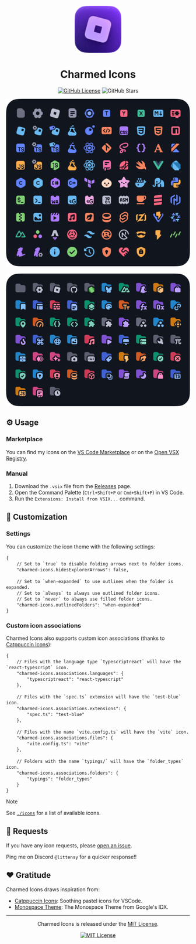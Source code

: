 <p align="center">
  <p align="center">
	<img src="assets/icon.png" alt="Logo" width="128" />
  </p>
  <h1 align="center"><b>Charmed Icons</b></h1>
</p>

<div align="center">

[![GitHub License](https://img.shields.io/github/license/littensy/charmed-icons?style=for-the-badge)](LICENSE.md)
![GitHub Stars](https://img.shields.io/github/stars/littensy/charmed-icons?style=for-the-badge&logo=github)

<img src="assets/files.png" alt="Files" width="512" />
<br><br>
<img src="assets/folders.png" alt="Folders" width="512" />

</div>

## ⚙️ Usage

### Marketplace

You can find my icons on the [VS Code Marketplace](https://marketplace.visualstudio.com/items?itemName=littensy.charmed-icons) or on the [Open VSX Registry](https://open-vsx.org/extension/littensy/charmed-icons).

### Manual

1. Download the `.vsix` file from the [Releases](https://github.com/littensy/charmed-icons/releases) page.
2. Open the Command Palette (`Ctrl+Shift+P` or `Cmd+Shift+P`) in VS Code.
3. Run the `Extensions: Install from VSIX...` command.

## 🎨 Customization

### Settings

You can customize the icon theme with the following settings:

```jsonc
{
	// Set to `true` to disable folding arrows next to folder icons.
	"charmed-icons.hidesExplorerArrows": false,

	// Set to `when-expanded` to use outlines when the folder is expanded.
	// Set to `always` to always use outlined folder icons.
	// Set to `never` to always use filled folder icons.
	"charmed-icons.outlinedFolders": "when-expanded"
}
```

### Custom icon associations

Charmed Icons also supports custom icon associations (thanks to [Catppuccin Icons](https://github.com/catppuccin/vscode-icons/tree/main?tab=readme-ov-file#custom-icon-associations)):

```jsonc
{
	// Files with the language type `typescriptreact` will have the `react-typescript` icon.
	"charmed-icons.associations.languages": {
		"typescriptreact": "react-typescript"
	},

	// Files with the `spec.ts` extension will have the `test-blue` icon.
	"charmed-icons.associations.extensions": {
		"spec.ts": "test-blue"
	},

	// Files with the name `vite.config.ts` will have the `vite` icon.
	"charmed-icons.associations.files": {
		"vite.config.ts": "vite"
	},

	// Folders with the name `typings/` will have the `folder_types` icon.
	"charmed-icons.associations.folders": {
		"typings": "folder_types"
	}
}
```

> [!NOTE]
> See [`./icons`](./icons) for a list of available icons.

## 🙌 Requests

If you have any icon requests, please [open an issue](https://github.com/littensy/charmed-icons/issues/new).

Ping me on Discord `@littensy` for a quicker response!!

## ❤️ Gratitude

Charmed Icons draws inspiration from:

- [Catppuccin Icons](https://github.com/catppuccin/vscode-icons): Soothing pastel icons for VSCode.
- [Monospace Theme](https://github.com/keksiqc/monospace-theme): The Monospace Theme from Google's IDX.

---

<p align="center">
Charmed Icons is released under the <a href="LICENSE.md">MIT License</a>.
</p>

<div align="center">

[![MIT License](https://img.shields.io/github/license/littensy/charmed-icons?style=for-the-badge)](LICENSE.md)

</div>

